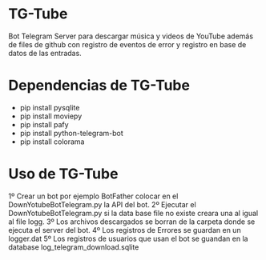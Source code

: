 # TG-Tube
Bot Telegram Server para descargar música y videos de YouTube además de files de github con registro de eventos de error y registro en base de datos de las entradas.

# Dependencias de TG-Tube
+ pip install pysqlite
+ pip install moviepy
+ pip install pafy
+ pip install python-telegram-bot
+ pip install colorama

# Uso de TG-Tube
1º Crear un bot por ejemplo BotFather colocar en el DownYotubeBotTelegram.py la API del bot.
2º Ejecutar el DownYotubeBotTelegram.py si la data base file no existe creara una al igual al file logg.
3º Los archivos descargados se borran de la carpeta donde se ejecuta el server del bot.
4º Los registros de Errores se guardan en un logger.dat
5º Los registros de usuarios que usan el bot se guandan en la database log_telegram_download.sqlite
